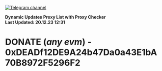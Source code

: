 [![Telegram channel](https://img.shields.io/endpoint?url=https://runkit.io/damiankrawczyk/telegram-badge/branches/master?url=https://t.me/n4z4v0d)](https://t.me/n4z4v0d) 

**Dynamic Updates Proxy List with Proxy Checker**  
**Last Updated: 20.12.23 12:31**

# DONATE (_any evm_) - 0xDEADf12DE9A24b47Da0a43E1bA70B8972F5296F2
